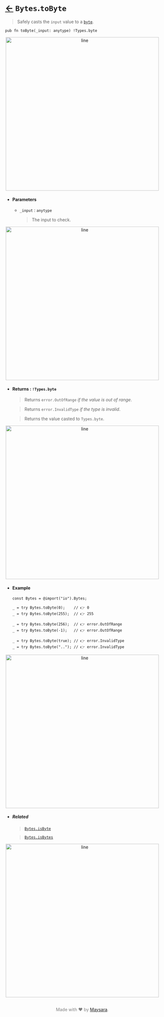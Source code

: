# [←](../) `Bytes`.`toByte`

> Safely casts the `input` value to a [`byte`](../#types).

```zig
pub fn toByte(_input: anytype) !Types.byte
```


<div align="center">
<img src="https://raw.githubusercontent.com/Super-ZIG/io/refs/heads/main/docs/dist/img/md/line.png" alt="line" style="width:500px;"/>
</div>

- #### Parameters

    - `_input` : `anytype`

        > The input to check.


<div align="center">
<img src="https://raw.githubusercontent.com/Super-ZIG/io/refs/heads/main/docs/dist/img/md/line.png" alt="line" style="width:500px;"/>
</div>

- #### Returns : `!Types.byte`

    > Returns `error.OutOfRange` _if the value is out of range_.

    > Returns `error.InvalidType` _if the type is invalid_.

    > Returns the value casted to `Types.byte`.

<div align="center">
<img src="https://raw.githubusercontent.com/Super-ZIG/io/refs/heads/main/docs/dist/img/md/line.png" alt="line" style="width:500px;"/>
</div>

- #### Example

    ```zig
    const Bytes = @import("io").Bytes;
    ```

    ```zig
    _ = try Bytes.toByte(0);    // 👉 0
    _ = try Bytes.toByte(255);  // 👉 255

    _ = try Bytes.toByte(256);  // 👉 error.OutOfRange
    _ = try Bytes.toByte(-1);   // 👉 error.OutOfRange

    _ = try Bytes.toByte(true); // 👉 error.InvalidType
    _ = try Bytes.toByte(".."); // 👉 error.InvalidType
    ```

<div align="center">
<img src="https://raw.githubusercontent.com/Super-ZIG/io/refs/heads/main/docs/dist/img/md/line.png" alt="line" style="width:500px;"/>
</div>

- ##### Related

  > [`Bytes.isByte`](./isByte.md)

  > [`Bytes.isBytes`](./isBytes.md)

<div align="center">
<img src="https://raw.githubusercontent.com/Super-ZIG/io/refs/heads/main/docs/dist/img/md/line.png" alt="line" style="width:500px;"/>
</div>

<p align="center" style="color:grey;"><br />Made with ❤️ by <a href="http://github.com/maysara-elshewehy" target="blank">Maysara</a>.</p>